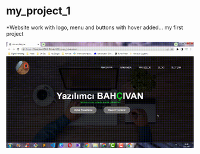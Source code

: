 # my_project_1
*Website work with logo, menu and buttons with hover added... my first project

![My First Project](https://github.com/muratavci05/my_project_1/blob/394205779988e226ba5fd646ef93127a6ab382ed/pictures/yazilimci-bahcivan.gif)

